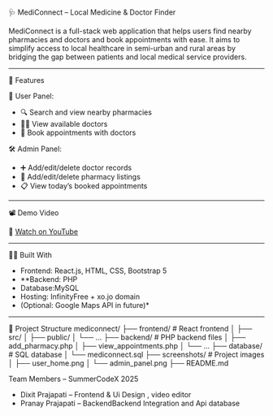 🩺 MediConnect – Local Medicine & Doctor Finder

MediConnect is a full-stack web application that helps users find nearby pharmacies and doctors and book appointments with ease. It aims to simplify access to local healthcare in semi-urban and rural areas by bridging the gap between patients and local medical service providers.

---

🚀 Features

👤 User Panel:
- 🔍 Search and view nearby pharmacies
- 👨‍⚕️ View available doctors
- 📅 Book appointments with doctors

🛠️ Admin Panel:
- ➕ Add/edit/delete doctor records
- 🏪 Add/edit/delete pharmacy listings
- 📋 View today’s booked appointments

---

📽️ Demo Video

🎥 [Watch on YouTube](https://youtu.be/WVuucHvKwRU?si=kBQIrT10EgysVh82)

---

🧑‍💻 Built With

- Frontend: React.js, HTML, CSS, Bootstrap 5  
- **Backend: PHP  
- Database:MySQL  
- Hosting: InfinityFree + xo.jo domain  
- (Optional: Google Maps API in future)*

---



📂 Project Structure
mediconnect/
├── frontend/ # React frontend
│ ├── src/
│ ├── public/
│ └── ...
├── backend/ # PHP backend files
│ ├── add_pharmacy.php
│ ├── view_appointments.php
│ └── ...
├── database/ # SQL database
│ └── mediconnect.sql
├── screenshots/ # Project images
│ ├── user_home.png
│ └── admin_panel.png
├── README.md


 Team Members – SummerCodeX 2025

- Dixit Prajapati – Frontend & Ui Design , video editor
- Pranay Prajapati –  BackendBackend Integration and Api database 
